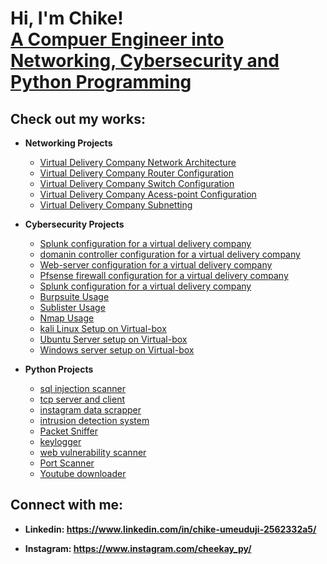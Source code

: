 <h1>Hi, I'm Chike! <br/><a href="https://github.com/Chike-ume">A Compuer Engineer into Networking, Cybersecurity and Python Programming </a>
<h2>Check out my works: </h2>

- <b>	Networking Projects</b>
  - [Virtual Delivery Company Network Architecture]([https://github.com/](https://github.com/Chike-ume/Chike-ume/issues/1#issue-3109626680))
  - [Virtual Delivery Company Router Configuration](https://github.com/)
  - [Virtual Delivery Company Switch Configuration](https://github.com/)
  - [Virtual Delivery Company Acess-point Configuration](https://github.com/)
  - [Virtual Delivery Company Subnetting](https://github.com/)
    
- <b>	Cybersecurity Projects</b>
  - [Splunk configuration for a virtual delivery company](https://github.com/)
  - [domanin controller configuration for a virtual delivery company](https://github.com/)
  - [Web-server configuration for a virtual delivery company](https://github.com/)
  - [Pfsense firewall configuration for a virtual delivery company](https://github.com/)
  - [Splunk configuration for a virtual delivery company](https://github.com/)
  - [Burpsuite Usage](https://github.com/)
  - [Sublister Usage](https://github.com/)
  - [Nmap Usage](https://github.com/)
  - [kali Linux Setup on Virtual-box](https://github.com/)
  - [Ubuntu Server setup on Virtual-box](https://github.com/)
  - [Windows server setup on Virtual-box](https://github.com/)
    
- <b>	Python Projects</b>
  - [sql injection scanner](https://github.com/)
  - [tcp server and client](https://github.com/)
  - [instagram data scrapper](https://github.com/)
  - [intrusion detection system](https://github.com/)
  - [Packet Sniffer](https://github.com/)
  - [keylogger](https://github.com/)
  - [web vulnerability scanner](https://github.com/)
  - [Port Scanner](https://github.com/)
  - [Youtube downloader](https://github.com/)

<h2> Connect with me:</h2>

- <b> Linkedin: https://www.linkedin.com/in/chike-umeuduji-2562332a5/</b>

- <b> Instagram: https://www.instagram.com/cheekay_py/</b>
